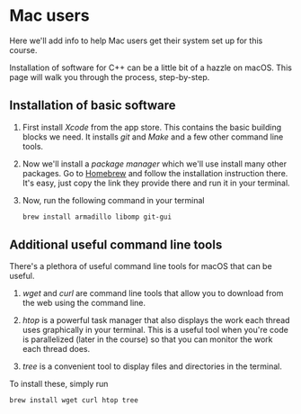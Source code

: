 # Mac users

Here we'll add info to help Mac users get their system set up for this course.

Installation of software for C++ can be a little bit of a hazzle on macOS. This page will walk you through the process, step-by-step.

## Installation of basic software

1. First install *Xcode* from the app store. This contains the basic building blocks we need. It installs *git* and *Make* and a few other command line tools.

2. Now we'll install a *package manager* which we'll use install many other packages. Go to [Homebrew](https://brew.sh) and follow the installation instruction there. It's easy, just copy the link they provide there and run it in your terminal.


3. Now, run the following command in your terminal
    ```sh
    brew install armadillo libomp git-gui
    ```


## Additional useful command line tools

There's a plethora of useful command line tools for macOS that can be useful.

1. *wget* and *curl* are command line tools that allow you to download from the web using the command line.

2. *htop* is a powerful task manager that also displays the work each thread uses graphically in your terminal. This is a useful tool when you're code is parallelized (later in the course) so that you can monitor the work each thread does.

3. *tree* is a convenient tool to display files and directories in the terminal.


To install these, simply run

```sh
brew install wget curl htop tree
```
